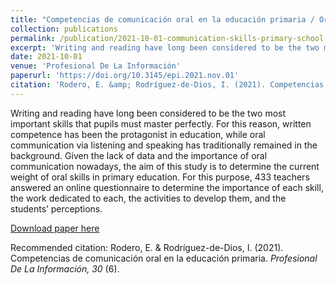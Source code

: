 ```yaml
---
title: "Competencias de comunicación oral en la educación primaria / Oral communication skills in elementary school"
collection: publications
permalink: /publication/2021-10-01-communication-skills-primary-school
excerpt: 'Writing and reading have long been considered to be the two most important skills that pupils must master perfectly. For this reason, written competence has been the protagonist in education, while oral communication via listening and speaking has traditionally remained in the background. Given the lack of data and the importance of oral communication nowadays, the aim of this study is to determine the current weight of oral skills in primary education. For this purpose, 433 teachers answered an online questionnaire to determine the importance of each skill, the work dedicated to each, the activities to develop them, and the students’ perceptions.'
date: 2021-10-01
venue: 'Profesional De La Información'
paperurl: 'https://doi.org/10.3145/epi.2021.nov.01'
citation: 'Rodero, E. &amp; Rodríguez-de-Dios, I. (2021). Competencias de comunicación oral en la educación primaria. <i>Profesional De La Información, 30</i> (6).'
---
```

Writing and reading have long been considered to be the two most important skills that pupils must master perfectly. For this reason, written competence has been the protagonist in education, while oral communication via listening and speaking has traditionally remained in the background. Given the lack of data and the importance of oral communication nowadays, the aim of this study is to determine the current weight of oral skills in primary education. For this purpose, 433 teachers answered an online questionnaire to determine the importance of each skill, the work dedicated to each, the activities to develop them, and the students’ perceptions.

[Download paper here](https://doi.org/10.3145/epi.2021.nov.01)

Recommended citation: Rodero, E. & Rodríguez-de-Dios, I. (2021). Competencias de comunicación oral en la educación primaria. <i>Profesional De La Información, 30</i> (6).
